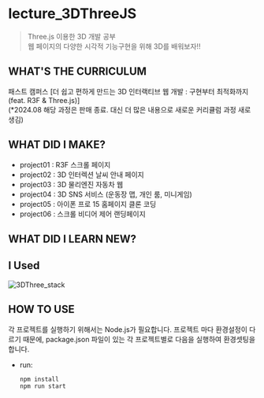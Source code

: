 # lecture_3DThreeJS

> Three.js 이용한 3D 개발 공부<br>
> 웹 페이지의 다양한 시각적 기능구현을 위해 3D를 배워보자!!

## WHAT'S THE CURRICULUM
패스트 캠퍼스 [더 쉽고 편하게 만드는 3D 인터랙티브 웹 개발 : 구현부터 최적화까지 (feat. R3F & Three.js)]<br>
(*2024.08 해당 과정은 판매 종료. 대신 더 많은 내용으로 새로운 커리큘럼 과정 새로 생김)

## WHAT DID I MAKE?
* project01 : R3F 스크롤 페이지
* project02 : 3D 인터렉션 날씨 안내 페이지
* project03 : 3D 물리엔진 자동차 웹
* project04 : 3D SNS 서비스 (운동장 맵, 개인 룸, 미니게임)
* project05 : 아이폰 프로 15 홈페이지 클론 코딩
* project06 : 스크롤 비디어 제어 랜딩페이지

## WHAT DID I LEARN NEW?


## I Used
![3DThree_stack](https://github.com/user-attachments/assets/18b3323c-3e97-4c23-9a8f-7d4d3b9bb17d)

## HOW TO USE
각 프로젝트를 실행하기 위해서는 Node.js가 필요합니다.
프로젝트 마다 환경설정이 다르기 때문에, package.json 파일이 있는 각 프로젝트별로 다음을 실행하여 환경셋팅을 합니다.

- run:
  ```
  npm install
  npm run start
  ```

